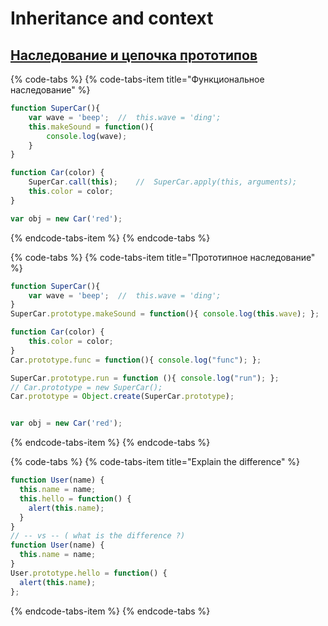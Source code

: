 # Inheritance and context

## [Наследование и цепочка прототипов](https://developer.mozilla.org/ru/docs/Web/JavaScript/Inheritance_and_the_prototype_chain)

{% code-tabs %}
{% code-tabs-item title="Функциональное наследование" %}
```javascript
function SuperCar(){
    var wave = 'beep';  //  this.wave = 'ding';
    this.makeSound = function(){
        console.log(wave);
    }
}

function Car(color) {
    SuperCar.call(this);    //  SuperCar.apply(this, arguments);
    this.color = color;
}

var obj = new Car('red');
```
{% endcode-tabs-item %}
{% endcode-tabs %}

{% code-tabs %}
{% code-tabs-item title="Прототипное наследование" %}
```javascript
function SuperCar(){
    var wave = 'beep';  //  this.wave = 'ding';
}
SuperCar.prototype.makeSound = function(){ console.log(this.wave); };

function Car(color) {
    this.color = color;
}
Car.prototype.func = function(){ console.log("func"); };

SuperCar.prototype.run = function (){ console.log("run"); };
// Car.prototype = new SuperCar();
Car.prototype = Object.create(SuperCar.prototype);


var obj = new Car('red');

```
{% endcode-tabs-item %}
{% endcode-tabs %}

{% code-tabs %}
{% code-tabs-item title="Explain the difference" %}
```javascript
function User(name) {
  this.name = name;
  this.hello = function() {
    alert(this.name);
  }
}
// -- vs -- ( what is the difference ?)
function User(name) {
  this.name = name;
}
User.prototype.hello = function() {
  alert(this.name);
};

```
{% endcode-tabs-item %}
{% endcode-tabs %}


